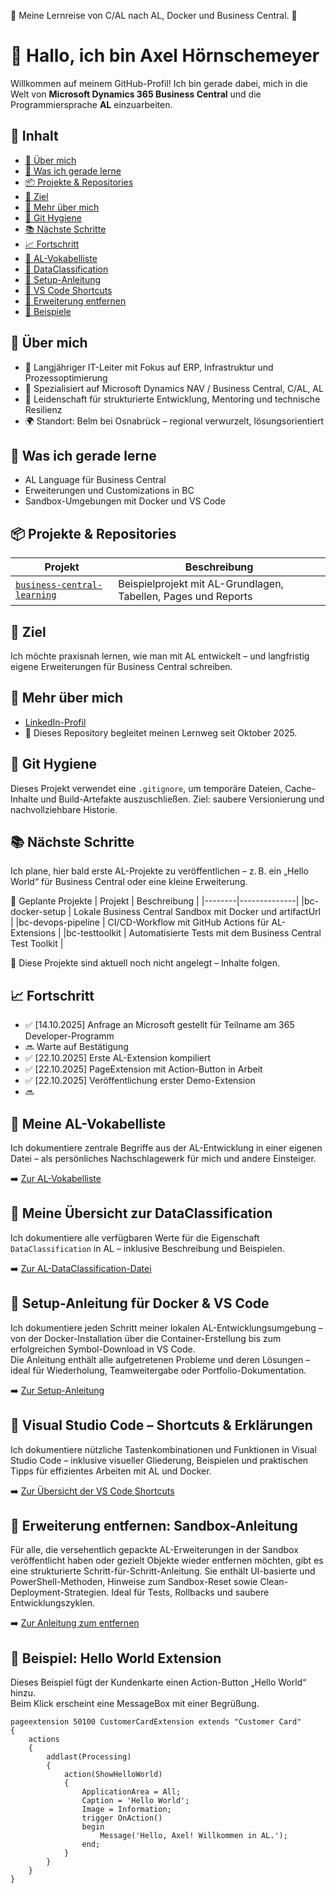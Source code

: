 🚧 Meine Lernreise von C/AL nach AL, Docker und Business Central.  🚧

# 👋 Hallo, ich bin Axel Hörnschemeyer

Willkommen auf meinem GitHub-Profil! Ich bin gerade dabei, mich in die Welt von **Microsoft Dynamics 365 Business Central** und die Programmiersprache **AL** einzuarbeiten.

## 📑 Inhalt

- [🧠 Über mich](#-über-mich)
- [🚀 Was ich gerade lerne](#-was-ich-gerade-lerne)
- [📦 Projekte & Repositories](#-projekte--repositories)
- [🎯 Ziel](#-ziel)
- [🔗 Mehr über mich](#-mehr-über-mich)
- [🧼 Git Hygiene](#-git-hygiene)
- [📚 Nächste Schritte](#-nächste-schritte)
- [📈 Fortschritt](#-fortschritt)
- [📘 AL-Vokabelliste](#-meine-al-vokabelliste)
- [🔐 DataClassification](#-meine-übersicht-zur-dataclassification)
- [🧰 Setup-Anleitung](#-setup-anleitung-für-docker--vs-code)
- [📘 VS Code Shortcuts](#-visual-studio-code--shortcuts--erklärungen)
- [🧰 Erweiterung entfernen](#-erweiterung-entfernen-sandbox-anleitung)
- [🧪 Beispiele](#-beispiel-hello-world-extension)

## 🧠 Über mich

- 💼 Langjähriger IT-Leiter mit Fokus auf ERP, Infrastruktur und Prozessoptimierung  
- 🧰 Spezialisiert auf Microsoft Dynamics NAV / Business Central, C/AL, AL  
- 🧪 Leidenschaft für strukturierte Entwicklung, Mentoring und technische Resilienz  
- 🌍 Standort: Belm bei Osnabrück – regional verwurzelt, lösungsorientiert

## 🚀 Was ich gerade lerne
- AL Language für Business Central
- Erweiterungen und Customizations in BC
- Sandbox-Umgebungen mit Docker und VS Code

## 📦 Projekte & Repositories

| Projekt | Beschreibung |
|--------|--------------|
|[`business-central-learning`](https://github.com/AxelHoernschemeyer/business-central-learning) | Beispielprojekt mit AL-Grundlagen, Tabellen, Pages und Reports |

## 🎯 Ziel
Ich möchte praxisnah lernen, wie man mit AL entwickelt – und langfristig eigene Erweiterungen für Business Central schreiben.

## 🔗 Mehr über mich
- [LinkedIn-Profil](https://www.linkedin.com/in/axel-hörnschemeyer/)
- 📁 Dieses Repository begleitet meinen Lernweg seit Oktober 2025.

## 🧼 Git Hygiene

Dieses Projekt verwendet eine `.gitignore`, um temporäre Dateien, Cache-Inhalte und Build-Artefakte auszuschließen. Ziel: saubere Versionierung und nachvollziehbare Historie.

## 📚 Nächste Schritte
Ich plane, hier bald erste AL-Projekte zu veröffentlichen – z. B. ein „Hello World“ für Business Central oder eine kleine Erweiterung.

🧪 Geplante Projekte
| Projekt | Beschreibung |
|--------|--------------|
|bc-docker-setup | Lokale Business Central Sandbox mit Docker und artifactUrl |
|bc-devops-pipeline | CI/CD-Workflow mit GitHub Actions für AL-Extensions |
|bc-testtoolkit | Automatisierte Tests mit dem Business Central Test Toolkit |

📌 Diese Projekte sind aktuell noch nicht angelegt – Inhalte folgen.

## 📈 Fortschritt
- ✅ [14.10.2025] Anfrage an Microsoft gestellt für Teilname am 365 Developer-Programm
- 🔜 Warte auf Bestätigung
- ✅ [22.10.2025] Erste AL-Extension kompiliert  
- ✅ [22.10.2025] PageExtension mit Action-Button in Arbeit  
- ✅ [22.10.2025] Veröffentlichung erster Demo-Extension
- 🔜

## 📘 Meine AL-Vokabelliste

Ich dokumentiere zentrale Begriffe aus der AL-Entwicklung in einer eigenen Datei – als persönliches Nachschlagewerk für mich und andere Einsteiger.

➡️ [Zur AL-Vokabelliste](docs/information/AL-Vokabelliste.md)

## 🔐 Meine Übersicht zur DataClassification

Ich dokumentiere alle verfügbaren Werte für die Eigenschaft `DataClassification` in AL – inklusive Beschreibung und Beispielen.

➡️ [Zur AL-DataClassification-Datei](docs/information/AL-DataClassification.md)

## 🧰 Setup-Anleitung für Docker & VS Code

Ich dokumentiere jeden Schritt meiner lokalen AL-Entwicklungsumgebung – von der Docker-Installation über die Container-Erstellung bis zum erfolgreichen Symbol-Download in VS Code.  
Die Anleitung enthält alle aufgetretenen Probleme und deren Lösungen – ideal für Wiederholung, Teamweitergabe oder Portfolio-Dokumentation.

➡️ [Zur Setup-Anleitung](docs/guides/AL-setup-al-dev-env-docker-vscode.md)

## 📘 Visual Studio Code – Shortcuts & Erklärungen

Ich dokumentiere nützliche Tastenkombinationen und Funktionen in Visual Studio Code – inklusive visueller Gliederung, Beispielen und praktischen Tipps für effizientes Arbeiten mit AL und Docker.

➡️ [Zur Übersicht der VS Code Shortcuts](docs/information/VSC-Erklärungen_und_Shortcut_Übersicht.md "Nützliche Tastenkombinationen und Funktionen in Visual Studio Code")

## 🧰 Erweiterung entfernen: Sandbox-Anleitung

Für alle, die versehentlich gepackte AL-Erweiterungen in der Sandbox veröffentlicht haben oder gezielt Objekte wieder entfernen möchten, gibt es eine strukturierte Schritt-für-Schritt-Anleitung. 
Sie enthält UI-basierte und PowerShell-Methoden, Hinweise zum Sandbox-Reset sowie Clean-Deployment-Strategien. Ideal für Tests, Rollbacks und saubere Entwicklungszyklen.

➡️ [Zur Anleitung zum entfernen](docs/guides/AL-Remove_Extension_From_Sandbox.md)

## 🧪 Beispiel: Hello World Extension

Dieses Beispiel fügt der Kundenkarte einen Action-Button „Hello World“ hinzu.  
Beim Klick erscheint eine MessageBox mit einer Begrüßung.

```al
pageextension 50100 CustomerCardExtension extends "Customer Card"
{
    actions
    {
        addlast(Processing)
        {
            action(ShowHelloWorld)
            {
                ApplicationArea = All;
                Caption = 'Hello World';
                Image = Information;
                trigger OnAction()
                begin
                    Message('Hello, Axel! Willkommen in AL.');
                end;
            }
        }
    }
}

